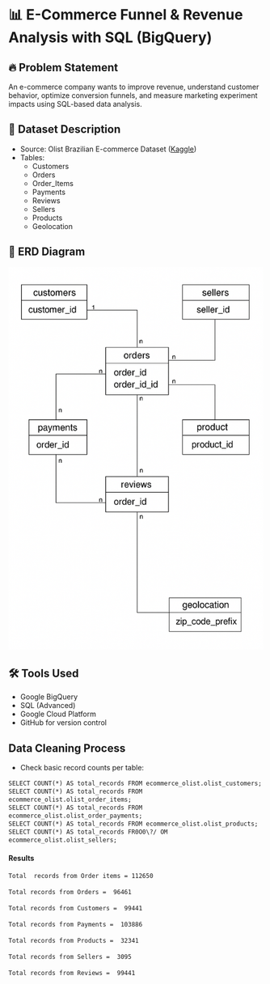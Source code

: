 # 📊 E-Commerce Funnel & Revenue Analysis with SQL (BigQuery)

## 🔥 Problem Statement
An e-commerce company wants to improve revenue, understand customer behavior, optimize conversion funnels, and measure marketing experiment impacts using SQL-based data analysis.

## 📂 Dataset Description
- Source: Olist Brazilian E-commerce Dataset ([Kaggle](https://www.kaggle.com/datasets/olistbr/brazilian-ecommerce))
- Tables:
  - Customers
  - Orders
  - Order_Items
  - Payments
  - Reviews
  - Sellers
  - Products
  - Geolocation

## 🔗 ERD Diagram
![ERD](erd.png)

## 🛠️ Tools Used
- Google BigQuery
- SQL (Advanced)
- Google Cloud Platform
- GitHub for version control

## Data Cleaning Process
- Check basic record counts per table:

``` SELECT COUNT(*) AS total_records FROM ecommerce_olist.olist_orders; 
SELECT COUNT(*) AS total_records FROM ecommerce_olist.olist_customers;
SELECT COUNT(*) AS total_records FROM ecommerce_olist.olist_order_items; 
SELECT COUNT(*) AS total_records FROM ecommerce_olist.olist_order_payments;
SELECT COUNT(*) AS total_records FROM ecommerce_olist.olist_products;
SELECT COUNT(*) AS total_records FR0O0\?/ OM ecommerce_olist.olist_sellers;
```
#### Results
```
Total  records from Order items = 112650

Total records from Orders =  96461

Total records from Customers =  99441

Total records from Payments =  103886

Total records from Products =  32341

Total records from Sellers =  3095

Total records from Reviews =  99441
```




